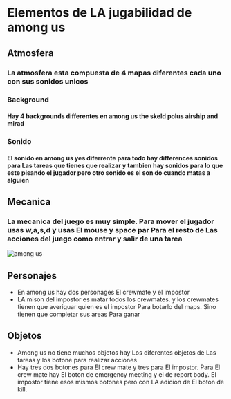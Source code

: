  # Elementos de LA jugabilidad de among us 
 
 ## Atmosfera
 ### La atmosfera esta compuesta de 4 mapas diferentes cada uno con sus sonidos unicos
 
 ### Background
 #### Hay 4 backgrounds differentes en among us the skeld polus airship and mirad
 
 ### Sonido
 #### El sonido en among us yes diferrente para todo hay differences sonidos para Las tareas que tienes que realizar y tambien hay sonidos para lo que este pisando el jugador pero otro sonido es el son do cuando matas a alguien
 
 ## Mecanica
 ### La mecanica del juego es muy simple. Para mover el jugador usas w,a,s,d y usas El mouse y space par Para el resto de Las acciones  del juego como entrar y salir de una tarea
 ![among us](https://user-images.githubusercontent.com/93533166/140083809-9923d548-1740-4d47-8c03-50ba2972b32d.jpg)

## Personajes
* En among us hay dos personages El crewmate y el impostor
* LA mison del impostor es matar todos los crewmates. y los crewmates tienen que averiguar quien es el impostor Para botarlo del maps. Sino tienen que completar sus areas Para ganar

## Objetos

* Among us no tiene muchos objetos hay Los diferentes objetos de Las tareas y los botone para realizar acciones
* Hay tres dos botones para El crew mate y tres para El impostor. Para El crew mate hay El boton de emergency meeting y el de report body. El impostor tiene esos mismos botones pero con LA adicion de El boton de kill.




